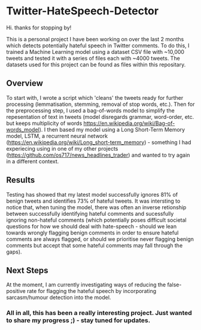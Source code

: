 # Twitter-HateSpeech-Detector

Hi. thanks for stopping by!

This is a personal project I have been working on over the last 2 months which detects potentially hateful speech in Twitter comments. To do this, I trained a Machine Learning model using a dataset CSV file with ~10,000 tweets and tested it with a series of files each with ~4000 tweets. The datasets used for this project can be found as files within this repositary. 

## Overview

To start with, I wrote a script which 'cleans' the tweets ready for further processing (lemmatisation, stemming, removal of stop words, etc.). Then for the preprocessing step, I used a bag-of-words model to simplify the repesentation of text in tweets (model disregards grammar, word-order, etc. but keeps multiplicity of words https://en.wikipedia.org/wiki/Bag-of-words_model). I then based my model using a Long Short-Term Memory model, LSTM, a recurrent neural network (https://en.wikipedia.org/wiki/Long_short-term_memory) - something I had experiecing using in one of my other projects (https://github.com/os717/news_headlines_trader) and wanted to try again in a different context.

## Results

Testing has showed that my latest model successfully ignores 81% of benign tweets and identifies 73% of hateful tweets. It was intersting to notice that, when tuning the model, there was often an inverse retionship between successfully identifying hateful comments and sucessfully ignoring non-hateful comments (which potentially poses difficult societal questions for how we should deal with hate-speech - should we lean towards wrongly flagging benign comments in order to ensure hateful comments are always flagged, or should we prioritise never flagging benign comments but accept that some hateful comments may fall through the gaps). 

## Next Steps

At the moment, I am currently investigating ways of reducing the false-positive rate for flagging the hateful speech by incorporating sarcasm/humour detection into the model. 

### All in all, this has been a really interesting project. Just wanted to share my progress ;) - stay tuned for updates.

